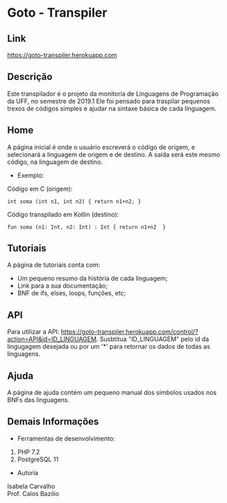 # Goto - Transpiler

## Link

https://goto-transpiler.herokuapp.com

## Descrição

Este transpilador é o projeto da monitoria de Linguagens de Programação da UFF, no semestre de 2019.1
Ele foi pensado para traspilar pequenos trexos de códigos simples e ajudar na sintaxe básica de cada linguagem.

## Home

A página inicial é onde o usuário escreverá o código de origem, e selecionará a linguagem de origem e de destino.
A saída será este mesmo código, na linguagem de destino.

- Exemplo:

Código em C (origem):

`int soma (int n1, int n2) {
return n1+n2;
}`

Código transpilado em Kotlin (destino):

`fun soma (n1: Int, n2: Int) : Int {
 return n1+n2 
 }`

## Tutoriais

A página de tutoriais conta com:

- Um pequeno resumo da história de cada linguagem;
- Link para a sua documentação;
- BNF de ifs, elses, loops, funções, etc;

## API

Para utilizar a API: https://goto-transpiler.herokuapp.com/control/?action=API&id=ID_LINGUAGEM.
Susbtitua "ID_LINGUAGEM" pelo id da lingugagem desejada ou por um '*' para retornar os dados de todas as linguagens.

## Ajuda

A página de ajuda contém um pequeno manual dos simbolos usados nos BNFs das linguagens.

## Demais Informações

- Ferramentas de desenvolvimento:

1. PHP 7.2
2. PostgreSQL 11

- Autoria

Isabela Carvalho <br>
Prof. Calos Bazilio